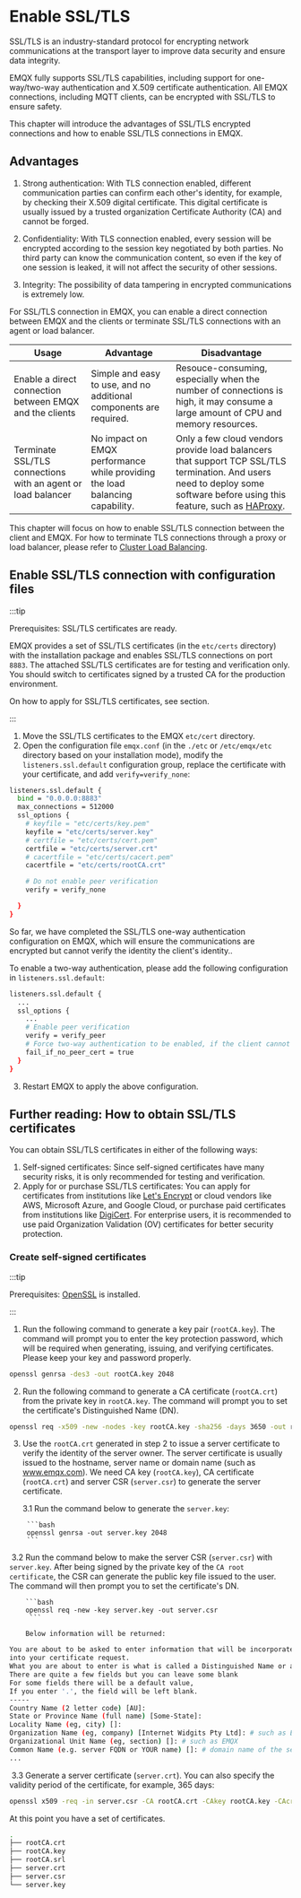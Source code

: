 # Enable SSL/TLS

SSL/TLS is an industry-standard protocol for encrypting network communications at the transport layer to improve data security and ensure data integrity. 

EMQX fully supports SSL/TLS capabilities, including support for one-way/two-way authentication and X.509 certificate authentication. All EMQX connections, including MQTT clients, can be encrypted with SSL/TLS to ensure safety.

This chapter will introduce the advantages of SSL/TLS encrypted connections and how to enable SSL/TLS connections in EMQX.

## Advantages

1. Strong authentication: With TLS connection enabled, different communication parties can confirm each other's identity, for example, by checking their X.509 digital certificate. This digital certificate is usually issued by a trusted organization Certificate Authority (CA) and cannot be forged.

2. Confidentiality: With TLS connection enabled, every session will be encrypted according to the session key negotiated by both parties. No third party can know the communication content, so even if the key of one session is leaked, it will not affect the security of other sessions.

3. Integrity: The possibility of data tampering  in encrypted communications is extremely low.

   

For SSL/TLS connection in EMQX, you can enable a direct connection between EMQX and the clients or terminate SSL/TLS  connections with an agent or load balancer.

| Usage                                                        | Advantage                                                    | Disadvantage                                                 |
| ------------------------------------------------------------ | ------------------------------------------------------------ | ------------------------------------------------------------ |
| Enable a direct connection between EMQX and the clients      | Simple and easy to use, and no additional components are required. | Resouce-consuming, especially when the number of connections is high, it may consume a large amount of CPU and memory resources. |
| Terminate SSL/TLS  connections with an agent or load balancer | No impact on EMQX performance while providing the load balancing capability. | Only a few cloud vendors provide load balancers that  support TCP SSL/TLS termination. And users need to deploy some software before using this feature, such as [HAProxy](http://www.haproxy.org/). |

This chapter will focus on how to enable SSL/TLS connection between the client and EMQX. For how to terminate TLS connections through a proxy or load balancer, please refer to [Cluster Load Balancing](../deploy/cluster/lb.md).

## Enable  SSL/TLS connection with configuration files

:::tip

Prerequisites: SSL/TLS certificates are ready. 

EMQX provides a set of SSL/TLS certificates (in the `etc/certs` directory) with the installation package and enables SSL/TLS connections on port `8883`. The attached SSL/TLS certificates are for testing and verification only. You should switch to certificates signed by a trusted CA for the production environment.

On how to apply for SSL/TLS certificates, see <!-- here you need to insert an anchor link --> section.

:::

1. Move the SSL/TLS certificates to the EMQX `etc/cert` directory.
2. Open the configuration file `emqx.conf` (in the `./etc` or `/etc/emqx/etc` directory based on your installation mode), modify the `listeners.ssl.default` configuration group, replace the certificate with your certificate, and add `verify=verify_none`:

```bash
listeners.ssl.default {
  bind = "0.0.0.0:8883"
  max_connections = 512000
  ssl_options {
    # keyfile = "etc/certs/key.pem"
    keyfile = "etc/certs/server.key"
    # certfile = "etc/certs/cert.pem"
    certfile = "etc/certs/server.crt"
    # cacertfile = "etc/certs/cacert.pem"
    cacertfile = "etc/certs/rootCA.crt"

    # Do not enable peer verification
    verify = verify_none

  }
}
```

So far, we have completed the SSL/TLS one-way authentication configuration on EMQX, which will ensure the communications are encrypted but cannot verify the identity the client's identity..

To enable a two-way authentication, please add the following configuration in `listeners.ssl.default`:

```bash
listeners.ssl.default {
  ...
  ssl_options {
    ...
    # Enable peer verification
    verify = verify_peer
    # Force two-way authentication to be enabled, if the client cannot provide a certificate, the connection will be rejected
    fail_if_no_peer_cert = true
  }
}
```

3. Restart EMQX to apply the above configuration.

## Further reading: How to obtain SSL/TLS certificates

You can obtain SSL/TLS certificates in either of the following ways:

1. Self-signed certificates: Since self-signed certificates have many security risks, it is only recommended for testing and verification.
2. Apply for or purchase SSL/TLS certificates: You can apply for certificates from institutions like [Let's Encrypt](https://letsencrypt.org/) or cloud vendors like AWS, Microsoft Azure, and Google Cloud, or purchase paid certificates from institutions like [DigiCert](https://www.digicert.com/). For enterprise users, it is recommended to use paid Organization Validation (OV) certificates for better security protection.

### Create self-signed certificates

:::tip

Prerequisites: [OpenSSL](https://www.openssl.org/) is installed. 

:::

1. Run the following command to generate a key pair (`rootCA.key`). The command will prompt you to enter the key protection password, which will be required when generating, issuing, and verifying certificates. Please keep your key and password properly.

  ```bash
openssl genrsa -des3 -out rootCA.key 2048
  ```

2. Run the following command to generate a CA certificate (`rootCA.crt`) from the private key in `rootCA.key`. The command will prompt you to set the certificate's Distinguished Name (DN).

  ```bash
openssl req -x509 -new -nodes -key rootCA.key -sha256 -days 3650 -out rootCA.crt
  ```

3. Use the `rootCA.crt` generated in step 2 to issue a server certificate to verify the identity of the server owner. The server certificate is usually issued to the hostname, server name or domain name (such as www.emqx.com). We need CA key (`rootCA.key`), CA certificate (`rootCA.crt`) and server CSR (`server.csr`) to generate the server certificate.

   3.1 Run the command below to generate the `server.key`:


  		```bash
  		openssl genrsa -out server.key 2048
  		```

​		3.2 Run the command below to make the server CSR (`server.csr`) with `server.key`. After being signed by the private key of the `CA root certificate`, the CSR can generate the public key file issued to the user. The command will then prompt you to set the certificate's DN.

  		```bash
  		openssl req -new -key server.key -out server.csr
  		 ```

 		Below information will be returned:

  ```bash
You are about to be asked to enter information that will be incorporated
into your certificate request.
What you are about to enter is what is called a Distinguished Name or a DN.
There are quite a few fields but you can leave some blank
For some fields there will be a default value,
If you enter '.', the field will be left blank.
-----
Country Name (2 letter code) [AU]: 
State or Province Name (full name) [Some-State]: 
Locality Name (eg, city) []: 
Organization Name (eg, company) [Internet Widgits Pty Ltd]: # such as EMQ
Organizational Unit Name (eg, section) []: # such as EMQX
Common Name (e.g. server FQDN or YOUR name) []: # domain name of the server, for example mqtt.emqx.com
...
  ```

​		3.3 Generate a server certificate (`server.crt`). You can also specify the validity period of the certificate, for example, 365 days:

  ```bash
openssl x509 -req -in server.csr -CA rootCA.crt -CAkey rootCA.key -CAcreateserial -out server.crt -days 365
  ```

At this point you have a set of certificates.

```bash
.
├── rootCA.crt
├── rootCA.key
├── rootCA.srl
├── server.crt
├── server.csr
└── server.key
```

<!--Apply for or purchase certificates -->
